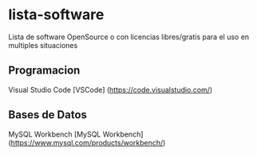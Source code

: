 # lista-software
Lista de software OpenSource o con licencias libres/gratis para el uso en multiples situaciones


## Programacion
Visual Studio Code [VSCode] (https://code.visualstudio.com/)


## Bases de Datos
MySQL Workbench [MySQL Workbench] (https://www.mysql.com/products/workbench/)